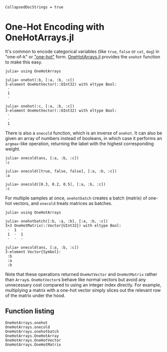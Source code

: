 ```@meta
CollapsedDocStrings = true
```

# One-Hot Encoding with OneHotArrays.jl

It's common to encode categorical variables (like `true`, `false` or `cat`, `dog`) in "one-of-k" or ["one-hot"](https://en.wikipedia.org/wiki/One-hot) form. [OneHotArrays.jl](https://github.com/FluxML/OneHotArrays.jl) provides the `onehot` function to make this easy.

```jldoctest onehot
julia> using OneHotArrays

julia> onehot(:b, [:a, :b, :c])
3-element OneHotVector(::UInt32) with eltype Bool:
 ⋅
 1
 ⋅

julia> onehot(:c, [:a, :b, :c])
3-element OneHotVector(::UInt32) with eltype Bool:
 ⋅
 ⋅
 1
```

There is also a `onecold` function, which is an inverse of `onehot`. It can also be given an array of numbers instead of booleans, in which case it performs an `argmax`-like operation, returning the label with the highest corresponding weight.

```jldoctest onehot
julia> onecold(ans, [:a, :b, :c])
:c

julia> onecold([true, false, false], [:a, :b, :c])
:a

julia> onecold([0.3, 0.2, 0.5], [:a, :b, :c])
:c
```

For multiple samples at once, `onehotbatch` creates a batch (matrix) of one-hot vectors, and `onecold` treats matrices as batches.

```jldoctest onehot
julia> using OneHotArrays

julia> onehotbatch([:b, :a, :b], [:a, :b, :c])
3×3 OneHotMatrix(::Vector{UInt32}) with eltype Bool:
 ⋅  1  ⋅
 1  ⋅  1
 ⋅  ⋅  ⋅

julia> onecold(ans, [:a, :b, :c])
3-element Vector{Symbol}:
 :b
 :a
 :b
```

Note that these operations returned `OneHotVector` and `OneHotMatrix` rather than `Array`s. `OneHotVector`s behave like normal vectors but avoid any unnecessary cost compared to using an integer index directly. For example, multiplying a matrix with a one-hot vector simply slices out the relevant row of the matrix under the hood.

## Function listing

```@docs
OneHotArrays.onehot
OneHotArrays.onecold
OneHotArrays.onehotbatch
OneHotArrays.OneHotArray
OneHotArrays.OneHotVector
OneHotArrays.OneHotMatrix
```
